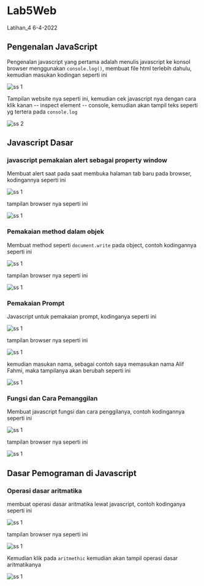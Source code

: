 # Lab5Web
Latihan_4 6-4-2022

## Pengenalan JavaScript
Pengenalan javascript yang pertama adalah menulis javascript ke konsol browser menggunakan `console.log()`, membuat file html terlebih dahulu, kemudian masukan kodingan seperti ini

![ss 1](img/ss1-1.PNG)

Tampilan website nya seperti ini, kemudian cek javascript nya dengan cara klik kanan -- inspect element -- console, kemudian akan tampil teks seperti yg tertera pada `console.log`

![ss 2](img/ss1-2.PNG)

## Javascript Dasar

### javascript pemakaian alert sebagai property window
Membuat alert saat pada saat membuka halaman tab baru pada browser, kodingannya seperti ini

![ss 1](img/ss2-1.PNG)

tampilan browser nya seperti ini

![ss 1](img/ss2-2.PNG)

### Pemakaian method dalam objek
Membuat method seperti `document.write` pada object, contoh kodingannya seperti ini

![ss 1](img/ss3-1.PNG)

tampilan browser nya seperti ini

![ss 1](img/ss3-2.PNG)

### Pemakaian Prompt
Javascript untuk pemakaian prompt, kodinganya seperti ini

![ss 1](img/ss4-1.PNG)

tampilan browser nya seperti ini

![ss 1](img/ss4-2.PNG)

kemudian masukan nama, sebagai contoh saya memasukan nama Alif Fahmi, maka tampilanya akan berubah seperti ini

![ss 1](img/ss4-3.PNG)

### Fungsi dan Cara Pemanggilan
Membuat javascript fungsi dan cara penggilanya, contoh kodingannya seperti ini

![ss 1](img/ss5-1.PNG)

tampilan browser nya seperti ini

![ss 1](img/ss5-2.PNG)

## Dasar Pemograman di Javascript

### Operasi dasar aritmatika
membuat operasi dasar aritmatika lewat javascript, contoh kodinganya seperti ini

![ss 1](img/ss6-1.PNG)

tampilan browser nya seperti ini

![ss 1](img/ss6-2.PNG)

Kemudian klik pada `aritmethic` kemudian akan tampil operasi dasar aritmatikanya

![ss 1](img/ss6-3.PNG)